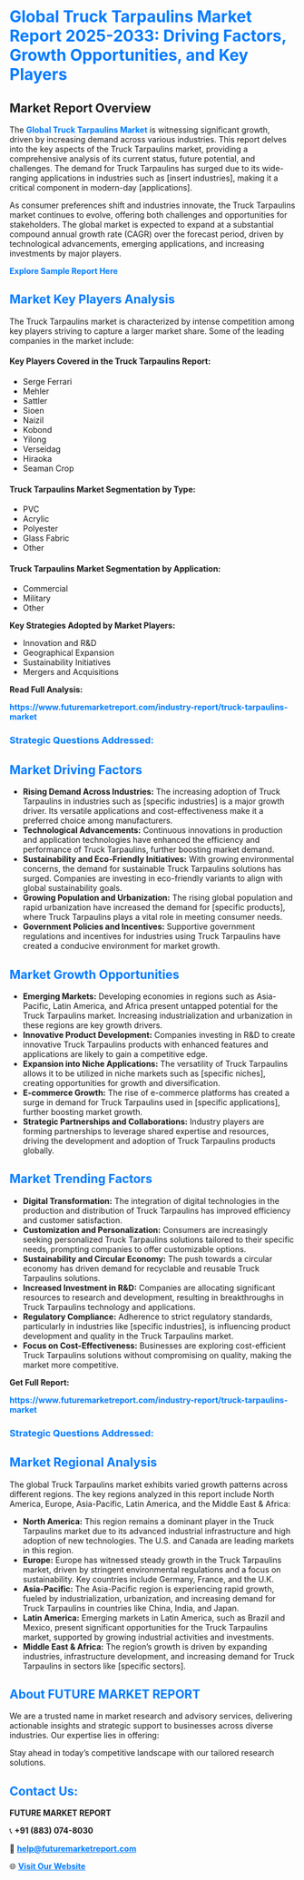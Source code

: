 <h1 style="color: #007BFF;">Global Truck Tarpaulins Market Report 2025-2033: Driving Factors, Growth Opportunities, and Key Players</h1>

<section id="overview">
<h2>Market Report Overview</h2>
<p>The <a href="https://www.futuremarketreport.com/industry-report/truck-tarpaulins-market" style="color: #007BFF; text-decoration: none;"><strong>Global Truck Tarpaulins Market</strong></a> is witnessing significant growth, driven by increasing demand across various industries. This report delves into the key aspects of the Truck Tarpaulins market, providing a comprehensive analysis of its current status, future potential, and challenges. The demand for Truck Tarpaulins has surged due to its wide-ranging applications in industries such as [insert industries], making it a critical component in modern-day [applications].</p>
<p>As consumer preferences shift and industries innovate, the Truck Tarpaulins market continues to evolve, offering both challenges and opportunities for stakeholders. The global market is expected to expand at a substantial compound annual growth rate (CAGR) over the forecast period, driven by technological advancements, emerging applications, and increasing investments by major players.</p>
</section>

<section id="overview">
<p><a href="https://www.futuremarketreport.com/request-sample/reportId=89470" style="color: #007BFF; text-decoration: none;"><strong>Explore Sample Report Here</strong></a></p>
</section>

<section id="key-players">
<h2 style="color: #007BFF;">Market Key Players Analysis</h2>
<p>The Truck Tarpaulins market is characterized by intense competition among key players striving to capture a larger market share. Some of the leading companies in the market include:</p>
<h4>Key Players Covered in the Truck Tarpaulins Report:</h4>
<ul><li>Serge Ferrari</li><li>Mehler</li><li>Sattler</li><li>Sioen</li><li>Naizil</li><li>Kobond</li><li>Yilong</li><li>Verseidag</li><li>Hiraoka</li><li>Seaman Crop</li></ul>
<h4>Truck Tarpaulins Market Segmentation by Type:</h4>
<ul><li>PVC</li><li>Acrylic</li><li>Polyester</li><li>Glass Fabric</li><li>Other</li></ul>

<h4>Truck Tarpaulins Market Segmentation by Application:</h4>
<ul><li>Commercial</li><li>Military</li><li>Other</li></ul>
<p><strong>Key Strategies Adopted by Market Players:</strong></p>
<ul>
<li>Innovation and R&D</li>
<li>Geographical Expansion</li>
<li>Sustainability Initiatives</li>
<li>Mergers and Acquisitions</li>
</ul>
</section>

<section>
<p><strong>Read Full Analysis: </strong></p><a href="https://www.futuremarketreport.com/industry-report/truck-tarpaulins-market" style="color: #007BFF; text-decoration: none;"><strong>https://www.futuremarketreport.com/industry-report/truck-tarpaulins-market</strong></a>
<h3 style="color: #007BFF;">Strategic Questions Addressed:</h3>
</section>

<section id="driving-factors">
<h2 style="color: #007BFF;">Market Driving Factors</h2>
<ul>
<li><strong>Rising Demand Across Industries:</strong> The increasing adoption of Truck Tarpaulins in industries such as [specific industries] is a major growth driver. Its versatile applications and cost-effectiveness make it a preferred choice among manufacturers.</li>
<li><strong>Technological Advancements:</strong> Continuous innovations in production and application technologies have enhanced the efficiency and performance of Truck Tarpaulins, further boosting market demand.</li>
<li><strong>Sustainability and Eco-Friendly Initiatives:</strong> With growing environmental concerns, the demand for sustainable Truck Tarpaulins solutions has surged. Companies are investing in eco-friendly variants to align with global sustainability goals.</li>
<li><strong>Growing Population and Urbanization:</strong> The rising global population and rapid urbanization have increased the demand for [specific products], where Truck Tarpaulins plays a vital role in meeting consumer needs.</li>
<li><strong>Government Policies and Incentives:</strong> Supportive government regulations and incentives for industries using Truck Tarpaulins have created a conducive environment for market growth.</li>
</ul>
</section>

<section id="growth-opportunities">
<h2 style="color: #007BFF;">Market Growth Opportunities</h2>
<ul>
<li><strong>Emerging Markets:</strong> Developing economies in regions such as Asia-Pacific, Latin America, and Africa present untapped potential for the Truck Tarpaulins market. Increasing industrialization and urbanization in these regions are key growth drivers.</li>
<li><strong>Innovative Product Development:</strong> Companies investing in R&D to create innovative Truck Tarpaulins products with enhanced features and applications are likely to gain a competitive edge.</li>
<li><strong>Expansion into Niche Applications:</strong> The versatility of Truck Tarpaulins allows it to be utilized in niche markets such as [specific niches], creating opportunities for growth and diversification.</li>
<li><strong>E-commerce Growth:</strong> The rise of e-commerce platforms has created a surge in demand for Truck Tarpaulins used in [specific applications], further boosting market growth.</li>
<li><strong>Strategic Partnerships and Collaborations:</strong> Industry players are forming partnerships to leverage shared expertise and resources, driving the development and adoption of Truck Tarpaulins products globally.</li>
</ul>
</section>

<section id="trending-factors">
<h2 style="color: #007BFF;">Market Trending Factors</h2>
<ul>
<li><strong>Digital Transformation:</strong> The integration of digital technologies in the production and distribution of Truck Tarpaulins has improved efficiency and customer satisfaction.</li>
<li><strong>Customization and Personalization:</strong> Consumers are increasingly seeking personalized Truck Tarpaulins solutions tailored to their specific needs, prompting companies to offer customizable options.</li>
<li><strong>Sustainability and Circular Economy:</strong> The push towards a circular economy has driven demand for recyclable and reusable Truck Tarpaulins solutions.</li>
<li><strong>Increased Investment in R&D:</strong> Companies are allocating significant resources to research and development, resulting in breakthroughs in Truck Tarpaulins technology and applications.</li>
<li><strong>Regulatory Compliance:</strong> Adherence to strict regulatory standards, particularly in industries like [specific industries], is influencing product development and quality in the Truck Tarpaulins market.</li>
<li><strong>Focus on Cost-Effectiveness:</strong> Businesses are exploring cost-efficient Truck Tarpaulins solutions without compromising on quality, making the market more competitive.</li>
</ul>
</section>

<section>
<p><strong>Get Full Report: </strong></p><a href="https://www.futuremarketreport.com/industry-report/truck-tarpaulins-market" style="color: #007BFF; text-decoration: none;"><strong>https://www.futuremarketreport.com/industry-report/truck-tarpaulins-market</strong></a>
<h3 style="color: #007BFF;">Strategic Questions Addressed:</h3>
</section>


<section id="regional-analysis">
<h2 style="color: #007BFF;">Market Regional Analysis</h2>
<p>The global Truck Tarpaulins market exhibits varied growth patterns across different regions. The key regions analyzed in this report include North America, Europe, Asia-Pacific, Latin America, and the Middle East & Africa:</p>
<ul>
<li><strong>North America:</strong> This region remains a dominant player in the Truck Tarpaulins market due to its advanced industrial infrastructure and high adoption of new technologies. The U.S. and Canada are leading markets in this region.</li>
<li><strong>Europe:</strong> Europe has witnessed steady growth in the Truck Tarpaulins market, driven by stringent environmental regulations and a focus on sustainability. Key countries include Germany, France, and the U.K.</li>
<li><strong>Asia-Pacific:</strong> The Asia-Pacific region is experiencing rapid growth, fueled by industrialization, urbanization, and increasing demand for Truck Tarpaulins in countries like China, India, and Japan.</li>
<li><strong>Latin America:</strong> Emerging markets in Latin America, such as Brazil and Mexico, present significant opportunities for the Truck Tarpaulins market, supported by growing industrial activities and investments.</li>
<li><strong>Middle East & Africa:</strong> The region’s growth is driven by expanding industries, infrastructure development, and increasing demand for Truck Tarpaulins in sectors like [specific sectors].</li>
</ul>
</section>

<footer>
<h2 style="color: #007BFF;">About FUTURE MARKET REPORT</h2>
<p>We are a trusted name in market research and advisory services, delivering actionable insights and strategic support to businesses across diverse industries. Our expertise lies in offering:</p>

<p>Stay ahead in today’s competitive landscape with our tailored research solutions.</p>

<h2 style="color: #007BFF;">Contact Us:</h2>
<p><strong>FUTURE MARKET REPORT</strong></p>
<p>📞 <strong>+91 (883) 074-8030</strong></p>
<p>📧 <strong><a href="mailto:help@futuremarketreport.com" style="color: #007BFF;">help@futuremarketreport.com</a></strong></p>
<p>🌐 <strong><a href="https://www.futuremarketreport.com/" style="color: #007BFF;">Visit Our Website</a></strong></p>
</footer>